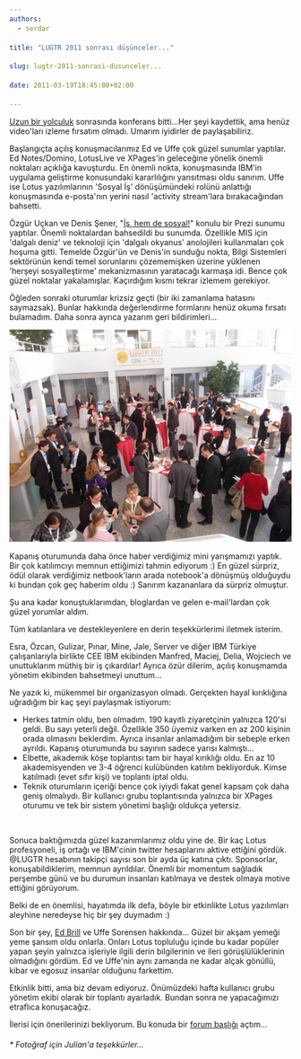 ```yaml
---
authors:
  - serdar

title: "LUGTR 2011 sonrası düşünceler..."

slug: lugtr-2011-sonrasi-dusunceler...

date: 2011-03-19T18:45:00+02:00

---
```


[Uzun bir yolculuk](2011-03-uzun-bir-yolculuk-kullanici-grubu-konferansi....md "uzun-bir-yolculuk-kullanici-grubu-konferansi....htm") sonrasında konferans bitti...Her şeyi kaydettik, ama henüz video'ları izleme fırsatım olmadı. Umarım iyidirler de paylaşabiliriz.
<!-- more -->
Başlangıçta açılış konuşmacılarımız Ed ve Uffe çok güzel sunumlar yaptılar. Ed Notes/Domino, LotusLive ve XPages'in geleceğine yönelik önemli noktaları açıklığa kavuşturdu. En önemli nokta, konuşmasında IBM'in uygulama geliştirme konusundaki kararlılığını yansıtması oldu sanırım. Uffe ise Lotus yazılımlarının 'Sosyal İş' dönüşümündeki rolünü anlattığı konuşmasında e-posta'nın yerini nasıl 'activity stream'lara bırakacağından bahsetti.

Özgür Uçkan ve Denis Şener, "[İş, hem de sosyal!](http://prezi.com/ylanimabujl0/is-hem-de-sosyal/)" konulu bir Prezi sunumu yaptılar. Önemli noktalardan bahsedildi bu sunumda. Özellikle MIS için 'dalgalı deniz' ve teknoloji için 'dalgalı okyanus' anolojileri kullanmaları çok hoşuma gitti. Temelde Özgür'ün ve Denis'in sunduğu nokta, Bilgi Sistemleri sektörünün kendi temel sorunlarını çözememişken üzerine yüklenen 'herşeyi sosyalleştirme' mekanizmasının yaratacağı karmaşa idi. Bence çok güzel noktalar yakalamışlar. Kaçırdığım kısmı tekrar izlemem gerekiyor.

Öğleden sonraki oturumlar krizsiz geçti (bir iki zamanlama hatasını saymazsak). Bunlar hakkında değerlendirme formlarını henüz okuma fırsatı bulamadım. Daha sonra ayrıca yazarım geri bildirimleri...

![Image:LUGTR 2011 sonrası düşünceler...](../../images/imported/lugtr-2011-sonrasi-dusunceler-M2.jpeg)

Kapanış oturumunda daha önce haber verdiğimiz mini yarışmamızı yaptık. Bir çok katılımcıyı memnun ettiğimizi tahmin ediyorum :) En güzel sürpriz, ödül olarak verdiğimiz netbook'ların arada notebook'a dönüşmüş olduğuydu ki bundan çok geç haberim oldu :) Sanırım kazananlara da sürpriz olmuştur.

Şu ana kadar konuştuklarımdan, bloglardan ve gelen e-mail'lardan çok güzel yorumlar aldım.

Tüm katılanlara ve destekleyenlere en derin teşekkürlerimi iletmek isterim.

Esra, Özcan, Gulizar, Pınar, Mine, Jale, Server ve diğer IBM Türkiye çalışanlarıyla birlikte CEE IBM ekibinden Manfred, Maciej, Delia, Wojciech ve unuttuklarım müthiş bir iş çıkardılar! Ayrıca özür dilerim, açılış konuşmamda yönetim ekibinden bahsetmeyi unuttum...

Ne yazık ki, mükemmel bir organizasyon olmadı. Gerçekten hayal kırıklığına uğradığım bir kaç şeyi paylaşmak istiyorum:

* Herkes tatmin oldu, ben olmadım. 190 kayıtlı ziyaretçinin yalnızca 120'si geldi. Bu sayı yeterli değil. Özellikle 350 üyemiz varken en az 200 kişinin orada olmasını beklerdim. Ayrıca insanlar anlamadığım bir sebeple erken ayrıldı. Kapanış oturumunda bu sayının sadece yarısı kalmıştı...
* Elbette, akademik köşe toplantısı tam bir hayal kırıklığı oldu. En az 10 akademisyenden ve 3-4 öğrenci kulübünden katılım bekliyorduk. Kimse katılmadı (evet sıfır kişi) ve toplantı iptal oldu.
* Teknik oturumların içeriği bence çok iyiydi fakat genel kapsam çok daha geniş olmalıydı. Bir kullanıcı grubu toplantısında yalnızca bir XPages oturumu ve tek bir sistem yönetimi başlığı oldukça yetersiz.

<br />

Sonuca baktığımızda güzel kazanımlarımız oldu yine de. Bir kaç Lotus profesyoneli, iş ortağı ve IBM'cinin twitter hesaplarını aktive ettiğini gördük. @LUGTR hesabının takipçi sayısı son bir ayda üç katına çıktı. Sponsorlar, konuşabildiklerim, memnun ayrıldılar. Önemli bir momentum sağladık perşembe günü ve bu durumun insanları katılmaya ve destek olmaya motive ettiğini görüyorum.

Belki de en önemlisi, hayatımda ilk defa, böyle bir etkinlikte Lotus yazılımları aleyhine neredeyse hiç bir şey duymadım :)

Son bir şey, [Ed Brill](http://www.edbrill.com "Ed Brill") ve Uffe Sorensen hakkında... Güzel bir akşam yemeği yeme şansım oldu onlarla. Onları Lotus topluluğu içinde bu kadar popüler yapan şeyin yalnızca işleriyle ilgili derin bilgilerinin ve ileri görüşlülüklerinin olmadığını gördüm. Ed ve Uffe'nin aynı zamanda ne kadar alçak gönüllü, kibar ve egosuz insanlar olduğunu farkettim.

Etkinlik bitti, ama biz devam ediyoruz. Önümüzdeki hafta kullanıcı grubu yönetim ekibi olarak bir toplantı ayarladık. Bundan sonra ne yapacağımızı etraflıca konuşacağız.

İlerisi için önerilerinizi bekliyorum. Bu konuda bir [forum başlığı](http://www.lotusturkiye.org/LotusQuickr/lugtr/Main.nsf/h_Toc/4df38292d748069d0525670800167212/?OpenDocument#{type=0&unidî7F62A94CB76956C22578570064B3BC&attNames=}) açtım...

###### \* Fotoğraf için Julian'a teşekkürler...
